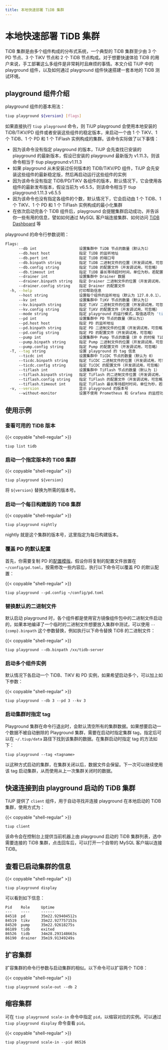 ```yaml
---
title: 本地快速部署 TiDB 集群
---
```


# 本地快速部署 TiDB 集群

TiDB 集群是由多个组件构成的分布式系统，一个典型的 TiDB 集群至少由 3 个 PD 节点、3 个 TiKV 节点和 2 个 TiDB 节点构成。对于想要快速体验 TiDB 的用户来说，手工部署这么多组件是非常耗时且麻烦的事情。本文介绍 TiUP 中的 playground 组件，以及如何通过 playground 组件快速搭建一套本地的 TiDB 测试环境。

## playground 组件介绍

playground 组件的基本用法：

```bash
tiup playground ${version} [flags]
```

如果直接执行 `tiup playground` 命令，则 TiUP playground 会使用本地安装的 TiDB/TiKV/PD 组件或者安装这些组件的稳定版本，来启动一个由 1 个 TiKV、1 个 TiDB、1 个 PD 和 1 个 TiFlash 实例构成的集群。该命令实际做了以下事情：

- 因为该命令没有指定 playground 的版本，TiUP 会先查找已安装的 playground 的最新版本，假设已安装的 playground 最新版为 v1.11.3，则该命令相当于 tiup playground:v1.11.3
- 如果 playground 从未安装过任何版本的 TiDB/TiKV/PD 组件，TiUP 会先安装这些组件的最新稳定版，然后再启动运行这些组件的实例
- 因为该命令没有指定 TiDB/PD/TiKV 各组件的版本，默认情况下，它会使用各组件的最新发布版本，假设当前为 v6.5.5，则该命令相当于 tiup playground:1.11.3 v6.5.5
- 因为该命令也没有指定各组件的个数，默认情况下，它会启动由 1 个 TiDB、1 个 TiKV、1 个 PD 和 1 个 TiFlash 实例构成的最小化集群
- 在依次启动完各个 TiDB 组件后，playground 会提醒集群启动成功，并告诉你一些有用的信息，譬如如何通过 MySQL 客户端连接集群、如何访问 [TiDB Dashboard](/dashboard/dashboard-intro.md) 等

playground 的命令行参数说明：

```bash
Flags:
      --db int                   设置集群中 TiDB 节点的数量（默认为1）
      --db.host host             指定 TiDB 的监听地址
      --db.port int              指定 TiDB 的端口号
      --db.binpath string        指定 TiDB 二进制文件的位置（开发调试用，可忽略）
      --db.config string         指定 TiDB 的配置文件（开发调试用，可忽略）
      --db.timeout int           指定 TiDB 最长等待超时时间，单位为秒。若配置为 0，则永不超时。
      --drainer int              设置集群中 Drainer 数据
      --drainer.binpath string   指定 Drainer 二进制文件的位置（开发调试用，可忽略）
      --drainer.config string    指定 Drainer 的配置文件
  -h, --help                     打印帮助信息
      --host string              设置每个组件的监听地址（默认为 127.0.0.1），如果要提供给别的电脑访问，可设置为 0.0.0.0
      --kv int                   设置集群中 TiKV 节点的数量（默认为1）
      --kv.binpath string        指定 TiKV 二进制文件的位置（开发调试用，可忽略）
      --kv.config string         指定 TiKV 的配置文件（开发调试用，可忽略）
      --mode string              指定 playground 的运行模式，取值选项为 'tidb'（默认）和 'tikv-slim'
      --pd int                   设置集群中 PD 节点的数量（默认为1）
      --pd.host host             指定 PD 的监听地址
      --pd.binpath string        指定 PD 二进制文件的位置（开发调试用，可忽略）
      --pd.config string         指定 PD 的配置文件（开发调试用，可忽略）
      --pump int                 设置集群中 Pump 节点的数量（非 0 的时候 TiDB 会开启 TiDB Binlog）
      --pump.binpath string      指定 Pump 二进制文件的位置（开发调试用，可忽略）
      --pump.config string       指定 Pump 的配置文件（开发调试用，可忽略）
  -T, --tag string               设置 playground 的 tag 信息
      --ticdc int                设置集群中 TiCDC 节点的数量（默认为 0）
      --ticdc.binpath string     指定 TiCDC 二进制文件的位置（开发调试用，可忽略）
      --ticdc.config string      指定 TiCDC 的配置文件（开发调试用，可忽略）
      --tiflash int              设置集群中 TiFlash 节点的数量（默认为 1）
      --tiflash.binpath string   指定 TiFlash 的二进制文件位置（开发调试用，可忽略）
      --tiflash.config string    指定 TiFlash 的配置文件（开发调试用，可忽略）
      --tiflash.timeout int      指定 TiFlash 最长等待超时时间，单位为秒，若配置为 0，则永不超时。
  -v, --version                  显示 playground 的版本号
      --without-monitor          设置不使用 Prometheus 和 Grafana 的监控功能。若不添加此参数，则默认开启监控功能。

```

## 使用示例

### 查看可用的 TiDB 版本

{{< copyable "shell-regular" >}}

```shell
tiup list tidb
```

### 启动一个指定版本的 TiDB 集群

{{< copyable "shell-regular" >}}

```shell
tiup playground ${version}
```

将 `${version}` 替换为所需的版本号。

### 启动一个每日构建版的 TiDB 集群

{{< copyable "shell-regular" >}}

```shell
tiup playground nightly
```

nightly 就是这个集群的版本号，这里指定为每日构建版本。

### 覆盖 PD 的默认配置

首先，你需要复制 PD 的[配置模版](https://github.com/tikv/pd/blob/master/conf/config.toml)。假设你将复制的配置文件放置在 `~/config/pd.toml`，按需修改一些内容后，执行以下命令可以覆盖 PD 的默认配置：

{{< copyable "shell-regular" >}}

```shell
tiup playground --pd.config ~/config/pd.toml
```

### 替换默认的二进制文件

默认启动 playground 时，各个组件都是使用官方镜像组件包中的二进制文件启动的，如果本地编译了一个临时的二进制文件想要放入集群中测试，可以使用 `--{comp}.binpath` 这个参数替换，例如执行以下命令替换 TiDB 的二进制文件：

{{< copyable "shell-regular" >}}

```shell
tiup playground --db.binpath /xx/tidb-server
```

### 启动多个组件实例

默认情况下各启动一个 TiDB、TiKV 和 PD 实例，如果希望启动多个，可以加上如下参数：

{{< copyable "shell-regular" >}}

```shell
tiup playground --db 3 --pd 3 --kv 3
```

### 启动集群时指定 tag

Playground 集群在命令行退出时，会默认清空所有的集群数据。如果想要启动一个数据不被自动删除的 Playground 集群，需要在启动时指定集群 tag，指定后可以在 `~/.tiup/data` 路径下找到该集群的数据。在集群启动时指定 tag 的方法如下：

```shell
tiup playground --tag <tagname>
```

以这种方式启动的集群，在集群关闭以后，数据文件会保留。下一次可以继续使用该 tag 启动集群，从而使用从上一次集群关闭时的数据。

## 快速连接到由 playground 启动的 TiDB 集群

TiUP 提供了 `client` 组件，用于自动寻找并连接 playground 在本地启动的 TiDB 集群，使用方式为：

{{< copyable "shell-regular" >}}

```shell
tiup client
```

该命令会在控制台上提供当前机器上由 playground 启动的 TiDB 集群列表，选中需要连接的 TiDB 集群，点击回车后，可以打开一个自带的 MySQL 客户端以连接 TiDB。

## 查看已启动集群的信息

{{< copyable "shell-regular" >}}

```shell
tiup playground display
```

可以看到如下信息：

```
Pid    Role     Uptime
---    ----     ------
84518  pd       35m22.929404512s
84519  tikv     35m22.927757153s
84520  pump     35m22.92618275s
86189  tidb     exited
86526  tidb     34m28.293148663s
86190  drainer  35m19.91349249s
```

## 扩容集群

扩容集群的命令行参数与启动集群的相似。以下命令可以扩容两个 TiDB：

{{< copyable "shell-regular" >}}

```shell
tiup playground scale-out --db 2
```

## 缩容集群

可在 `tiup playground scale-in` 命令中指定 `pid`，以缩容对应的实例。可以通过 `tiup playground display` 命令查看 `pid`。

{{< copyable "shell-regular" >}}

```shell
tiup playground scale-in --pid 86526
```
